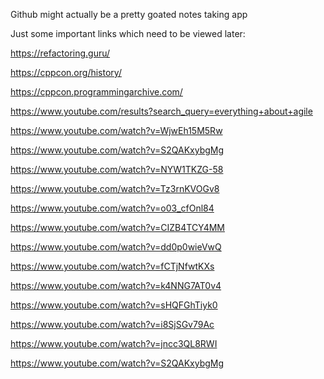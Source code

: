 Github might actually be a pretty goated notes taking app




Just some important links which need to be viewed later:

https://refactoring.guru/

https://cppcon.org/history/

https://cppcon.programmingarchive.com/

https://www.youtube.com/results?search_query=everything+about+agile

https://www.youtube.com/watch?v=WjwEh15M5Rw

https://www.youtube.com/watch?v=S2QAKxybgMg





https://www.youtube.com/watch?v=NYW1TKZG-58

https://www.youtube.com/watch?v=Tz3rnKVOGv8

https://www.youtube.com/watch?v=o03_cfOnl84

https://www.youtube.com/watch?v=CIZB4TCY4MM

https://www.youtube.com/watch?v=dd0p0wieVwQ

https://www.youtube.com/watch?v=fCTjNfwtKXs

https://www.youtube.com/watch?v=k4NNG7AT0v4

https://www.youtube.com/watch?v=sHQFGhTiyk0

https://www.youtube.com/watch?v=i8SjSGv79Ac

https://www.youtube.com/watch?v=jncc3QL8RWI

https://www.youtube.com/watch?v=S2QAKxybgMg


